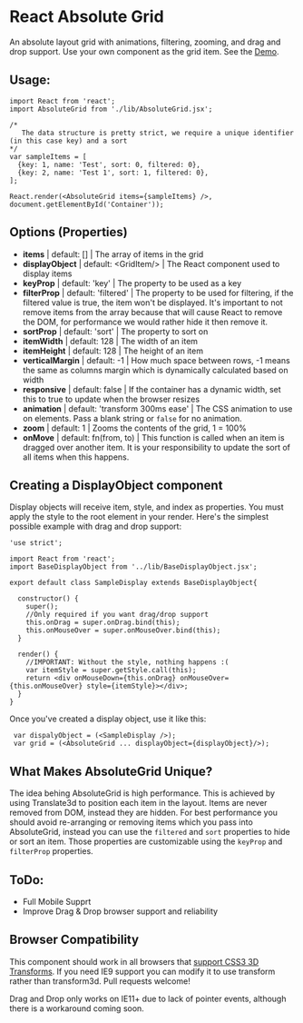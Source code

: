 React Absolute Grid
===================
An absolute layout grid with animations, filtering, zooming, and drag and drop support. Use your own component as the grid item. See the [Demo](http://jrowny.github.io/react-absolute-grid/demo/).

Usage:
------

    import React from 'react';
    import AbsoluteGrid from './lib/AbsoluteGrid.jsx';
    
    /*
       The data structure is pretty strict, we require a unique identifier (in this case key) and a sort
    */
    var sampleItems = [
      {key: 1, name: 'Test', sort: 0, filtered: 0},
      {key: 2, name: 'Test 1', sort: 1, filtered: 0},
    ];
     
    React.render(<AbsoluteGrid items={sampleItems} />, document.getElementById('Container'));
    

Options (Properties)
------

  * **items** | default: [] | The array of items in the grid
  * **displayObject** | default: &lt;GridItem/&gt; | The React component used to display items
  * **keyProp** | default: 'key' | The property to be used as a key 
  * **filterProp** | default: 'filtered' | The property to be used for filtering, if the filtered value is true, the item won't be displayed. It's important to not remove items from the array because that will cause React to remove the DOM, for performance we would rather hide it then remove it.
  * **sortProp** | default: 'sort' | The property to sort on
  * **itemWidth** | default: 128 | The width of an item
  * **itemHeight** | default: 128 | The height of an item
  * **verticalMargin** | default: -1 | How much space between rows, -1 means the same as columns margin which is dynamically calculated based on width
  * **responsive** | default: false | If the container has a dynamic width, set this to true to update when the browser resizes
  * **animation** | default: 'transform 300ms ease' | The CSS animation to use on elements. Pass a blank string or `false` for no animation.
  * **zoom** | default: 1 | Zooms the contents of the grid, 1 = 100%
  * **onMove** | default: fn(from, to) | This function is called when an item is dragged over another item. It is your responsibility to update the sort of all items when this happens.

Creating a DisplayObject component
------
Display objects will receive item, style, and index as properties. You must apply the style to the root element in your render. Here's the simplest possible example with drag and drop support:

    'use strict';

    import React from 'react';
    import BaseDisplayObject from '../lib/BaseDisplayObject.jsx';

    export default class SampleDisplay extends BaseDisplayObject{

      constructor() {
        super();
        //Only required if you want drag/drop support
        this.onDrag = super.onDrag.bind(this);
        this.onMouseOver = super.onMouseOver.bind(this);
      }

      render() {
        //IMPORTANT: Without the style, nothing happens :(
        var itemStyle = super.getStyle.call(this);
        return <div onMouseDown={this.onDrag} onMouseOver={this.onMouseOver} style={itemStyle}></div>;
      }
    }

Once you've created a display object, use it like this: 
     
     var dispalyObject = (<SampleDisplay />);
     var grid = (<AbsoluteGrid ... displayObject={displayObject}/>);

What Makes AbsoluteGrid Unique?
----
The idea behing AbsoluteGrid is high performance. This is achieved by using Translate3d to position each item in the layout. Items are never removed from DOM, instead they are hidden. For best performance you should avoid re-arranging or removing items which you pass into AbsoluteGrid, instead you can use the `filtered` and `sort` properties to hide or sort an item. Those properties are customizable using the `keyProp` and `filterProp` properties.


ToDo:
-----
 * Full Mobile Supprt
 * Improve Drag & Drop browser support and reliability

Browser Compatibility
-----
This component should work in all browsers that [support CSS3 3D Transforms](http://caniuse.com/#feat=transforms3d). If you need IE9 support you can modify it to use transform rather than transform3d. Pull requests welcome!

Drag and Drop only works on IE11+ due to lack of pointer events, although there is a workaround coming soon.
